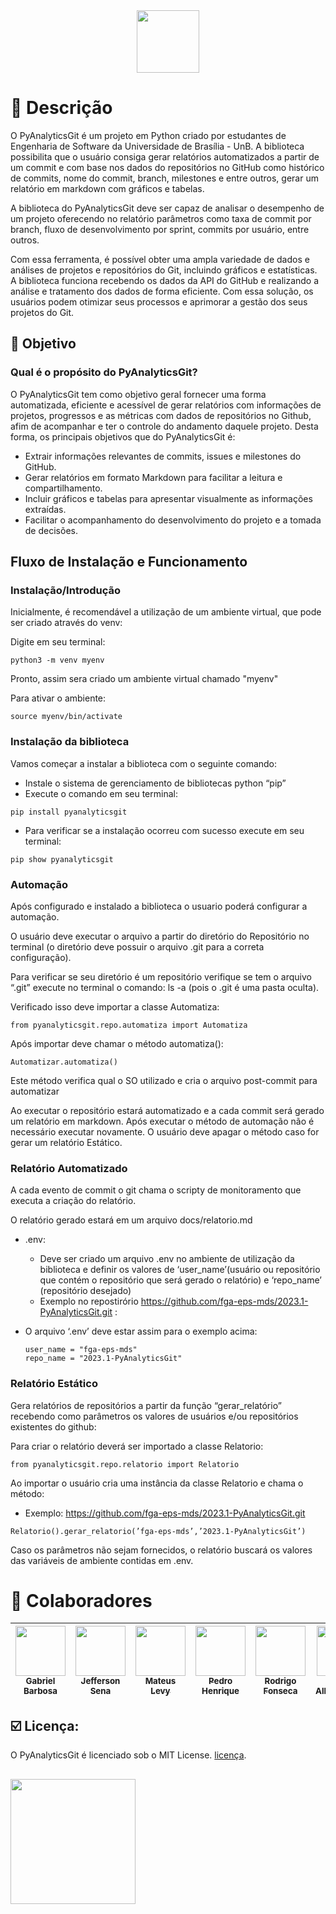 <div align="center">
<img src="https://user-images.githubusercontent.com/98030427/236968066-315be92b-eabe-4d76-a5d7-bbaaa8df1e2d.png" width="100px" />
</div>




# 📝 Descrição
O PyAnalyticsGit é um projeto em Python criado por estudantes de Engenharia de Software da Universidade de Brasília - UnB. A biblioteca possibilita que o usuário consiga gerar relatórios automatizados a partir de um commit e com base nos dados do repositórios no GitHub como histórico de commits, nome do commit, branch, milestones e entre outros, gerar um relatório em markdown com gráficos e tabelas.

A biblioteca do PyAnalyticsGit deve ser capaz de analisar o desempenho de um projeto oferecendo no relatório parâmetros como taxa de commit por branch, fluxo de desenvolvimento por sprint, commits por usuário, entre outros.

Com essa ferramenta, é possível obter uma ampla variedade de dados e análises de projetos e repositórios do Git, incluindo gráficos e estatísticas. A biblioteca funciona recebendo os dados da API do GitHub e realizando a análise e tratamento dos dados de forma eficiente. Com essa solução, os usuários podem otimizar seus processos e aprimorar a gestão dos seus projetos do Git.

## :dart: Objetivo
### Qual é o propósito do PyAnalyticsGit?

O PyAnalyticsGit tem como objetivo geral fornecer  uma forma automatizada, eficiente e acessível de gerar relatórios com informações de projetos, progressos e as métricas com dados de repositórios no Github, afim de acompanhar e ter o controle do andamento daquele projeto. Desta forma, os principais objetivos que do PyAnalyticsGit é:

* Extrair informações relevantes de commits, issues e milestones do GitHub.
* Gerar relatórios em formato Markdown para facilitar a leitura e compartilhamento.
* Incluir gráficos e tabelas para apresentar visualmente as informações extraídas.
* Facilitar o acompanhamento do desenvolvimento do projeto e a tomada de decisões.

##

## Fluxo de Instalação e Funcionamento


### Instalação/Introdução
 Inicialmente, é recomendável a utilização de um ambiente virtual, que pode ser
criado através do venv:

Digite em seu terminal:
```
python3 -m venv myenv
```
Pronto, assim sera criado um ambiente virtual chamado "myenv"

Para ativar o ambiente:
```
source myenv/bin/activate
```

### Instalação da biblioteca
Vamos começar a instalar a biblioteca com o seguinte comando:
- Instale o sistema de gerenciamento de bibliotecas python “pip”
- Execute o comando em seu terminal:
```
pip install pyanalyticsgit
```
- Para verificar se a instalação ocorreu com sucesso execute em seu
terminal:
```
pip show pyanalyticsgit
```
### Automação
Após configurado e instalado a biblioteca o usuario poderá configurar a automação. 

O usuário deve executar o arquivo a partir do diretório do Repositório no terminal (o diretório deve possuir o arquivo .git para a correta configuração).

Para verificar se seu diretório é um repositório verifique se tem o arquivo
“.git” execute no terminal o comando: ls -a (pois o .git é uma pasta oculta).

Verificado isso deve importar a classe Automatiza:
```
from pyanalyticsgit.repo.automatiza import Automatiza
```
Após importar deve chamar o método automatiza():
```
Automatizar.automatiza()
```
Este método verifica qual o SO utilizado e
cria o arquivo post-commit para automatizar


Ao executar o repositório estará automatizado e a cada commit será gerado um
relatório em markdown.
Após executar o método de automação não é necessário executar novamente.
O usuário deve apagar o método caso for gerar um relatório Estático.

### Relatório Automatizado

A cada evento de commit o git chama o scripty de monitoramento que executa
a criação do relatório.

O relatório gerado estará em um arquivo docs/relatorio.md

- .env:
  - Deve ser criado um arquivo .env no ambiente de utilização da biblioteca e
definir os valores de ‘user_name’(usuário ou repositório que contém o
repositório que será gerado o relatório) e ‘repo_name’ (repositório desejado)
  - Exemplo no repostirório https://github.com/fga-eps-mds/2023.1-PyAnalyticsGit.git :

- O arquivo ‘.env’ deve estar assim para o exemplo acima:
  ```
  user_name = "fga-eps-mds"
  repo_name = "2023.1-PyAnalyticsGit"
  ```
### Relatório Estático
Gera relatórios de repositórios a partir da função “gerar_relatório” recebendo
como parâmetros os valores de usuários e/ou repositórios existentes do github:

Para criar o relatório deverá ser importado a classe Relatorio:
```
from pyanalyticsgit.repo.relatorio import Relatorio
```
Ao importar o usuário cria uma instância da classe Relatorio e chama o método:

- Exemplo: https://github.com/fga-eps-mds/2023.1-PyAnalyticsGit.git
```
Relatorio().gerar_relatorio(’fga-eps-mds’,’2023.1-PyAnalyticsGit’)
```

Caso os parâmetros não sejam fornecidos, o relatório buscará os valores das
variáveis de ambiente contidas em .env.

##
# 🤝 Colaboradores

| [<img src="https://github.com/gabrie1barbosa.png" width=80><br><sub>Gabriel Barbosa</sub>](https://github.com/gabrie1barbosa) |  [<img src="https://github.com/JeffersonSenaa.png" width=80><br><sub>Jefferson Sena</sub>](https://github.com/JeffersonSenaa) | [<img src="https://github.com/mateus9levy.png" width=80><br><sub>Mateus Levy</sub>](https://github.com/mateus9levy) |  [<img src="https://github.com/PedroHhenriq.png" width=80><br><sub>Pedro Henrique</sub>](https://github.com/PedroHhenriq) |  [<img src="https://github.com/rodfon3301.png" width=80><br><sub>Rodrigo Fonseca</sub>](https://github.com/rodfon3301) |   [<img src="https://github.com/Tiago1604.png" width=80><br><sub>Tiago Albuquerque</sub>](https://github.com/Tiago1604) |
| :---: | :---: | :---: |  :---: | :---: | :---: | 

##

## :ballot_box_with_check: Licença:
O PyAnalyticsGit é licenciado sob o MIT License. [licença](/LICENSE).
##



<div align=>
<img src="https://user-images.githubusercontent.com/98030427/236968066-315be92b-eabe-4d76-a5d7-bbaaa8df1e2d.png" width="200px" />
</div>

